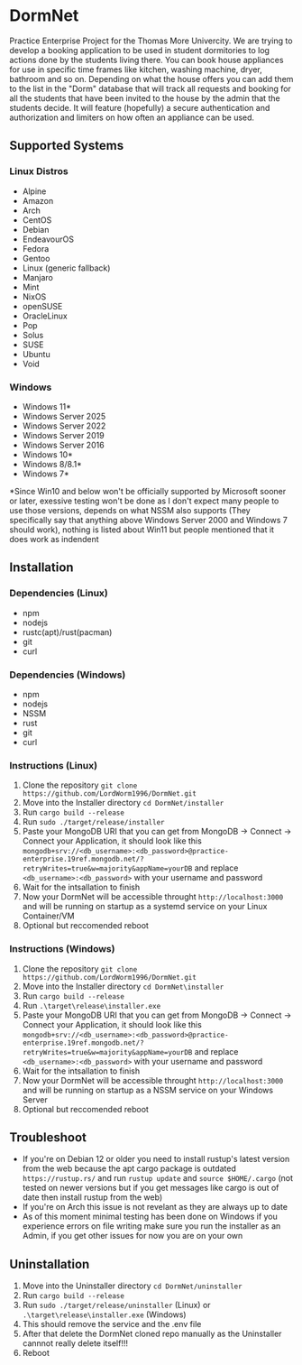 # DormNet
Practice Enterprise Project for the Thomas More Univercity. We are trying to develop a booking application to be used in student dormitories to log actions done by the students living there. You can book house appliances for use in specific time frames like kitchen, washing machine, dryer, bathroom and so on. Depending on what the house offers you can add them to the list in the "Dorm" database that will track all requests and booking for all the students that have been invited to the house by the admin that the students decide. It will feature (hopefully) a secure authentication and authorization and limiters on how often an appliance can be used. 

## Supported Systems

### Linux Distros

- Alpine
- Amazon
- Arch
- CentOS
- Debian
- EndeavourOS
- Fedora
- Gentoo
- Linux (generic fallback)
- Manjaro
- Mint
- NixOS
- openSUSE
- OracleLinux
- Pop
- Solus
- SUSE
- Ubuntu
- Void

### Windows

- Windows 11*
- Windows Server 2025
- Windows Server 2022
- Windows Server 2019
- Windows Server 2016
- Windows 10*
- Windows 8/8.1*
- Windows 7*

*Since Win10 and below won't be officially supported by Microsoft sooner or later, exessive testing won't be done as I don't expect many people to use those versions, depends on what NSSM also supports (They specifically say that anything above Windows Server 2000 and Windows 7 should work), nothing is listed about Win11 but people mentioned that it does work as indendent

## Installation

### Dependencies (Linux)

- npm
- nodejs
- rustc(apt)/rust(pacman)
- git
- curl

### Dependencies (Windows)

- npm
- nodejs
- NSSM
- rust
- git
- curl

### Instructions (Linux)

1. Clone the repository `git clone https://github.com/LordWorm1996/DormNet.git`
2. Move into the Installer directory `cd DormNet/installer`
3. Run `cargo build --release`
4. Run `sudo ./target/release/installer`
5. Paste your MongoDB URI that you can get from MongoDB -> Connect -> Connect your Application, it should look like this `mongodb+srv://<db_username>:<db_password>@practice-enterprise.19ref.mongodb.net/?retryWrites=true&w=majority&appName=yourDB` and replace `<db_username>:<db_password>` with your username and password
6. Wait for the intsallation to finish
7. Now your DormNet will be accessible throught `http://localhost:3000` and will be running on startup as a systemd service on your Linux Container/VM
8. Optional but reccomended reboot

### Instructions (Windows)

1. Clone the repository `git clone https://github.com/LordWorm1996/DormNet.git`
2. Move into the Installer directory `cd DormNet\installer`
3. Run `cargo build --release`
4. Run `.\target\release\installer.exe`
5. Paste your MongoDB URI that you can get from MongoDB -> Connect -> Connect your Application, it should look like this `mongodb+srv://<db_username>:<db_password>@practice-enterprise.19ref.mongodb.net/?retryWrites=true&w=majority&appName=yourDB` and replace `<db_username>:<db_password>` with your username and password
6. Wait for the intsallation to finish
7. Now your DormNet will be accessible throught `http://localhost:3000` and will be running on startup as a NSSM service on your Windows Server
8. Optional but reccomended reboot

## Troubleshoot

- If you're on Debian 12 or older you need to install rustup's latest version from the web because the apt cargo package is outdated `https://rustup.rs/` and run `rustup update` and `source $HOME/.cargo` (not tested on newer versions but if you get messages like cargo is out of date then install rustup from the web)
- If you're on Arch this issue is not revelant as they are always up to date
- As of this moment minimal testing has been done on Windows if you experience errors on file writing make sure you run the installer as an Admin, if you get other issues for now you are on your own

## Uninstallation
1. Move into the Uninstaller directory `cd DormNet/uninstaller`
2. Run `cargo build --release`
3. Run `sudo ./target/release/uninstaller` (Linux) or `.\target\release\installer.exe` (Windows)
4. This should remove the service and the .env file
5. After that delete the DormNet cloned repo manually as the Uninstaller cannnot really delete itself!!!
6. Reboot
